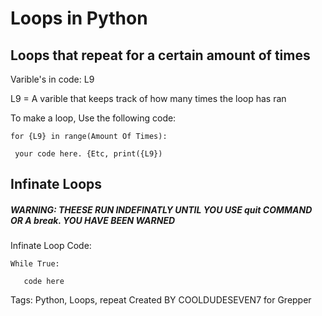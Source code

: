 # Loops in Python
## Loops that repeat for a certain amount of times
Varible's in code:
L9

L9 = A varible that keeps track of how many times the loop has ran

To make a loop, Use the following code:



`for {L9} in range(Amount Of Times):`


 ` your code here. {Etc, print({L9})`
 ## Infinate Loops
 ##### WARNING: THEESE RUN INDEFINATLY UNTIL YOU USE  quit COMMAND OR A break. YOU HAVE BEEN WARNED 
 Infinate Loop Code:
 
 
 
  `While True:`
  
  
  
  
  `   code here`
  
  
  Tags: Python, Loops, repeat
  Created BY COOLDUDESEVEN7 for Grepper
  
